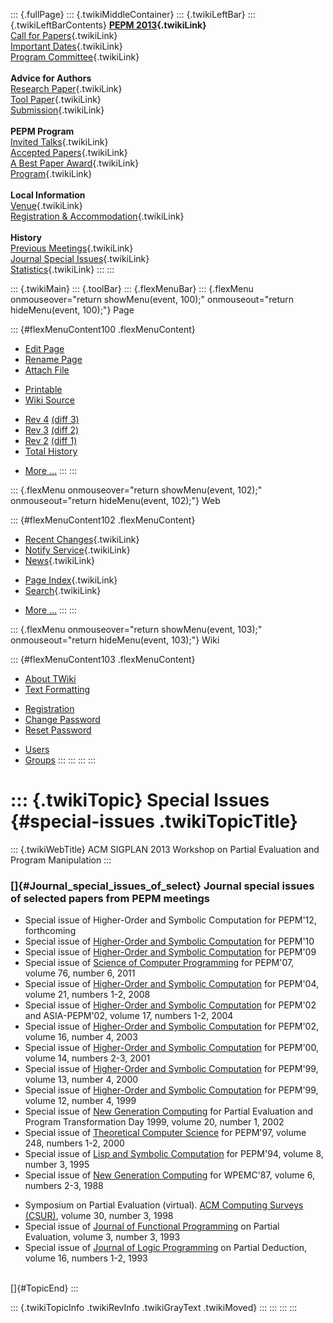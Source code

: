 ::: {.fullPage}
::: {.twikiMiddleContainer}
::: {.twikiLeftBar}
::: {.twikiLeftBarContents}
**[PEPM 2013](WebHome){.twikiLink}**\
[Call for Papers](CallForPapers){.twikiLink}\
[Important Dates](ImportantDates){.twikiLink}\
[Program Committee](ProgramCommittee){.twikiLink}\
\
**Advice for Authors**\
[Research Paper](ResearchPaperAdvice){.twikiLink}\
[Tool Paper](ToolPaperAdvice){.twikiLink}\
[Submission](PaperSubmission){.twikiLink}\
\
**PEPM Program**\
[Invited Talks](InvitedTalks){.twikiLink}\
[Accepted Papers](AcceptedPapers){.twikiLink}\
[A Best Paper Award](ABestPaperAward){.twikiLink}\
[Program](Program){.twikiLink}\
\
**Local Information**\
[Venue](WorkshopVenue){.twikiLink}\
[Registration & Accommodation](RegistrationAndAccomodation){.twikiLink}\
\
**History**\
[Previous Meetings](PreviousMeetings){.twikiLink}\
[Journal Special Issues](SpecialIssues){.twikiLink}\
[Statistics](HistoricalStatistics){.twikiLink}
:::
:::

::: {.twikiMain}
::: {.toolBar}
::: {.flexMenuBar}
::: {.flexMenu onmouseover="return showMenu(event, 100);" onmouseout="return hideMenu(event, 100);"}
Page

::: {#flexMenuContent100 .flexMenuContent}
-   [Edit
    Page](http://www.program-transformation.org/edit/PEPM13/SpecialIssues?t=1536827681)
-   [Rename
    Page](http://www.program-transformation.org/rename/PEPM13/SpecialIssues)
-   [Attach
    File](http://www.program-transformation.org/attach/PEPM13/SpecialIssues)

<!-- -->

-   [Printable](http://www.program-transformation.org/view/PEPM13/SpecialIssues?skin=print.pattern)
-   [Wiki
    Source](http://www.program-transformation.org/view/PEPM13/SpecialIssues?skin=text&raw=on&contenttype=text/plain)

<!-- -->

-   [Rev
    4](http://www.program-transformation.org/view/PEPM13/SpecialIssues?rev=1.4)
    [(diff 3)](http://www.program-transformation.org/rdiff/PEPM13/SpecialIssues?rev1=1.4&rev2=1.3)
-   [Rev
    3](http://www.program-transformation.org/view/PEPM13/SpecialIssues?rev=1.3)
    [(diff 2)](http://www.program-transformation.org/rdiff/PEPM13/SpecialIssues?rev1=1.3&rev2=1.2)
-   [Rev
    2](http://www.program-transformation.org/view/PEPM13/SpecialIssues?rev=1.2)
    [(diff 1)](http://www.program-transformation.org/rdiff/PEPM13/SpecialIssues?rev1=1.2&rev2=1.1)
-   [Total
    History](http://www.program-transformation.org/rdiff/PEPM13/SpecialIssues)

<!-- -->

-   [More
    \...](http://www.program-transformation.org/oops/PEPM13/SpecialIssues?template=oopsmore&param1=1.4&param2=1.4)
:::
:::

::: {.flexMenu onmouseover="return showMenu(event, 102);" onmouseout="return hideMenu(event, 102);"}
Web

::: {#flexMenuContent102 .flexMenuContent}
-   [Recent Changes](WebChanges){.twikiLink}
-   [Notify Service](WebNotify){.twikiLink}
-   [News](WebNews){.twikiLink}

<!-- -->

-   [Page Index](WebIndex){.twikiLink}
-   [Search](WebSearch){.twikiLink}

<!-- -->

-   [More
    \...](http://www.program-transformation.org/oops/PEPM13/SpecialIssues?template=oopsmore&param1=1.4&param2=1.4)
:::
:::

::: {.flexMenu onmouseover="return showMenu(event, 103);" onmouseout="return hideMenu(event, 103);"}
Wiki

::: {#flexMenuContent103 .flexMenuContent}
-   [About
    TWiki](http://www.program-transformation.org/view/TWiki/WebHome)
-   [Text
    Formatting](http://www.program-transformation.org/view/TWiki/TextFormattingRules)

<!-- -->

-   [Registration](http://www.program-transformation.org/view/TWiki/TWikiRegistration)
-   [Change
    Password](http://www.program-transformation.org/view/TWiki/ChangePassword)
-   [Reset
    Password](http://www.program-transformation.org/view/TWiki/ResetPassword)

<!-- -->

-   [Users](http://www.program-transformation.org/view/Main/TWikiUsers)
-   [Groups](http://www.program-transformation.org/view/Main/TWikiGroups)
:::
:::
:::
:::

::: {.twikiTopic}
Special Issues {#special-issues .twikiTopicTitle}
==============

::: {.twikiWebTitle}
ACM SIGPLAN 2013 Workshop on Partial Evaluation and Program Manipulation
:::

### []{#Journal_special_issues_of_select} Journal special issues of selected papers from PEPM meetings

-   Special issue of Higher-Order and Symbolic Computation for PEPM\'12,
    forthcoming
-   Special issue of [Higher-Order and Symbolic
    Computation](http://dx.doi.org/10.1007/s10990-011-9081-0) for
    PEPM\'10
-   Special issue of [Higher-Order and Symbolic
    Computation](http://dx.doi.org/10.1007/s10990-011-9069-9) for
    PEPM\'09
-   Special issue of [Science of Computer
    Programming](http://dx.doi.org/10.1016/j.scico.2011.01.001) for
    PEPM\'07, volume 76, number 6, 2011
-   Special issue of [Higher-Order and Symbolic
    Computation](http://www.springerlink.com/content/1388-3690/21/1-2/)
    for PEPM\'04, volume 21, numbers 1-2, 2008
-   Special issue of [Higher-Order and Symbolic
    Computation](http://www.springerlink.com/content/1388-3690/17/1-2/)
    for PEPM\'02 and ASIA-PEPM\'02, volume 17, numbers 1-2, 2004
-   Special issue of [Higher-Order and Symbolic
    Computation](http://www.springerlink.com/content/1388-3690/16/4/)
    for PEPM\'02, volume 16, number 4, 2003
-   Special issue of [Higher-Order and Symbolic
    Computation](http://www.springerlink.com/content/1388-3690/14/2-3/)
    for PEPM\'00, volume 14, numbers 2-3, 2001
-   Special issue of [Higher-Order and Symbolic
    Computation](http://www.springerlink.com/content/1388-3690/13/4/)
    for PEPM\'99, volume 13, number 4, 2000
-   Special issue of [Higher-Order and Symbolic
    Computation](http://www.springerlink.com/content/1388-3690/12/4/)
    for PEPM\'99, volume 12, number 4, 1999
-   Special issue of [New Generation
    Computing](http://dx.doi.org/10.1007/BF03037256) for Partial
    Evaluation and Program Transformation Day 1999, volume 20, number 1,
    2002
-   Special issue of [Theoretical Computer
    Science](http://dx.doi.org/10.1016/S0304-3975(00)00047-5) for
    PEPM\'97, volume 248, numbers 1-2, 2000
-   Special issue of [Lisp and Symbolic
    Computation](http://www.springerlink.com/content/0892-4635/8/3/) for
    PEPM\'94, volume 8, number 3, 1995
-   Special issue of [New Generation
    Computing](http://www.springerlink.com/content/0288-3635/6/2-3/) for
    WPEMC\'87, volume 6, numbers 2-3, 1988

<!-- -->

-   Symposium on Partial Evaluation (virtual). [ACM Computing Surveys
    (CSUR)](http://dx.doi.org/10.1145/292469.293684), volume 30, number
    3, 1998
-   Special issue of [Journal of Functional
    Programming](http://journals.cambridge.org/action/displayIssue?decade=1990&jid=JFP&volumeId=3&issueId=03)
    on Partial Evaluation, volume 3, number 3, 1993
-   Special issue of [Journal of Logic
    Programming](http://dx.doi.org/10.1016/0743-1066(93)90020-H) on
    Partial Deduction, volume 16, numbers 1-2, 1993

\
[]{#TopicEnd}
:::

::: {.twikiTopicInfo .twikiRevInfo .twikiGrayText .twikiMoved}
:::
:::
:::
:::
